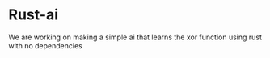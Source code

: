 # Rust-ai
We are working on making a simple ai that learns the xor function using rust with no dependencies